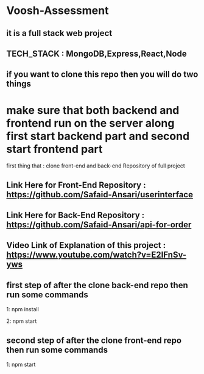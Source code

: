 # Voosh-Assessment

## it is a full stack web project 


## TECH_STACK : MongoDB,Express,React,Node 


## if you want to clone this repo then you will do two things 

# make sure that both backend and frontend run on the server along first start backend part and second start frontend part  

first thing that : clone front-end and back-end Repository of full project 

## Link Here for Front-End Repository : https://github.com/Safaid-Ansari/userinterface


## Link Here for Back-End Repository : https://github.com/Safaid-Ansari/api-for-order 

## Video Link of Explanation of this project : https://www.youtube.com/watch?v=E2IFnSv-yws

## first step of after the clone back-end  repo then  run some commands 

1: npm install 

2: npm start  



## second step of after the clone front-end  repo then  run some commands

1: npm start 

